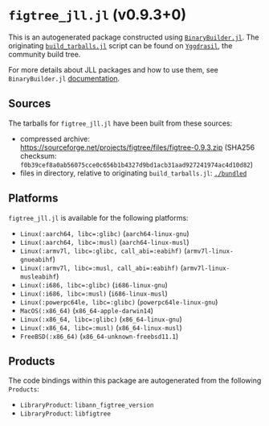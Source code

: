 # `figtree_jll.jl` (v0.9.3+0)

This is an autogenerated package constructed using [`BinaryBuilder.jl`](https://github.com/JuliaPackaging/BinaryBuilder.jl). The originating [`build_tarballs.jl`](https://github.com/JuliaPackaging/Yggdrasil/blob/392eccdea2ba2f7f8755eb3accf852a6c3f35567/F/figtree/build_tarballs.jl) script can be found on [`Yggdrasil`](https://github.com/JuliaPackaging/Yggdrasil/), the community build tree.

For more details about JLL packages and how to use them, see `BinaryBuilder.jl` [documentation](https://juliapackaging.github.io/BinaryBuilder.jl/dev/jll/).

## Sources

The tarballs for `figtree_jll.jl` have been built from these sources:

* compressed archive: https://sourceforge.net/projects/figtree/files/figtree-0.9.3.zip (SHA256 checksum: `f0b39cef8a0ab56075cce0c656b1b4327d9bd1acb31aad927241974ac4d10d82`)
* files in directory, relative to originating `build_tarballs.jl`: [`./bundled`](https://github.com/JuliaPackaging/Yggdrasil/tree/392eccdea2ba2f7f8755eb3accf852a6c3f35567/F/figtree/bundled)

## Platforms

`figtree_jll.jl` is available for the following platforms:

* `Linux(:aarch64, libc=:glibc)` (`aarch64-linux-gnu`)
* `Linux(:aarch64, libc=:musl)` (`aarch64-linux-musl`)
* `Linux(:armv7l, libc=:glibc, call_abi=:eabihf)` (`armv7l-linux-gnueabihf`)
* `Linux(:armv7l, libc=:musl, call_abi=:eabihf)` (`armv7l-linux-musleabihf`)
* `Linux(:i686, libc=:glibc)` (`i686-linux-gnu`)
* `Linux(:i686, libc=:musl)` (`i686-linux-musl`)
* `Linux(:powerpc64le, libc=:glibc)` (`powerpc64le-linux-gnu`)
* `MacOS(:x86_64)` (`x86_64-apple-darwin14`)
* `Linux(:x86_64, libc=:glibc)` (`x86_64-linux-gnu`)
* `Linux(:x86_64, libc=:musl)` (`x86_64-linux-musl`)
* `FreeBSD(:x86_64)` (`x86_64-unknown-freebsd11.1`)

## Products

The code bindings within this package are autogenerated from the following `Products`:

* `LibraryProduct`: `libann_figtree_version`
* `LibraryProduct`: `libfigtree`
